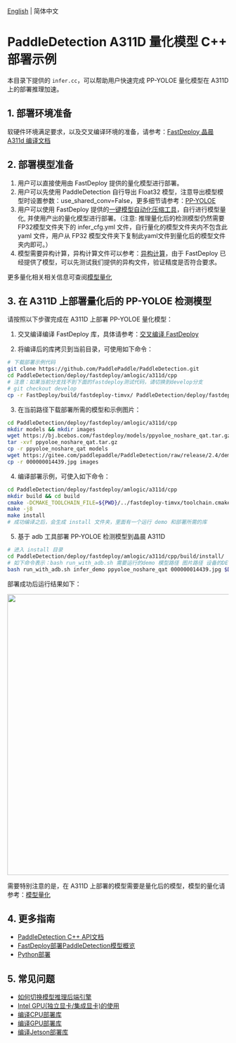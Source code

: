 [English](README.md) | 简体中文
# PaddleDetection  A311D 量化模型 C++ 部署示例

本目录下提供的 `infer.cc`，可以帮助用户快速完成 PP-YOLOE 量化模型在 A311D 上的部署推理加速。

## 1. 部署环境准备
软硬件环境满足要求，以及交叉编译环境的准备，请参考：[FastDeploy 晶晨 A311d 编译文档](https://github.com/PaddlePaddle/FastDeploy/blob/develop/docs/cn/build_and_install#自行编译安装)  

## 2. 部署模型准备
1. 用户可以直接使用由 FastDeploy 提供的量化模型进行部署。
2. 用户可以先使用 PaddleDetection 自行导出 Float32 模型，注意导出模型模型时设置参数：use_shared_conv=False，更多细节请参考：[PP-YOLOE](https://github.com/PaddlePaddle/PaddleDetection/tree/release/2.4/configs/ppyoloe)
3. 用户可以使用 FastDeploy 提供的[一键模型自动化压缩工具](https://github.com/PaddlePaddle/FastDeploy/blob/develop/tools/common_tools/auto_compression/)，自行进行模型量化, 并使用产出的量化模型进行部署。（注意: 推理量化后的检测模型仍然需要FP32模型文件夹下的 infer_cfg.yml 文件，自行量化的模型文件夹内不包含此 yaml 文件，用户从 FP32 模型文件夹下复制此yaml文件到量化后的模型文件夹内即可。）
4. 模型需要异构计算，异构计算文件可以参考：[异构计算](https://github.com/PaddlePaddle/FastDeploy/blob/develop/docs/cn/faq/heterogeneous_computing_on_timvx_npu.md)，由于 FastDeploy 已经提供了模型，可以先测试我们提供的异构文件，验证精度是否符合要求。

更多量化相关相关信息可查阅[模型量化](../../../quantize/README.md)

## 3. 在 A311D 上部署量化后的 PP-YOLOE  检测模型
请按照以下步骤完成在 A311D 上部署 PP-YOLOE  量化模型：

1. 交叉编译编译 FastDeploy 库，具体请参考：[交叉编译 FastDeploy](https://github.com/PaddlePaddle/FastDeploy/blob/develop/docs/cn/build_and_install/a311d.md)

2. 将编译后的库拷贝到当前目录，可使用如下命令：
```bash
# 下载部署示例代码
git clone https://github.com/PaddlePaddle/PaddleDetection.git
cd PaddleDetection/deploy/fastdeploy/amlogic/a311d/cpp
# 注意：如果当前分支找不到下面的fastdeploy测试代码，请切换到develop分支
# git checkout develop
cp -r FastDeploy/build/fastdeploy-timvx/ PaddleDetection/deploy/fastdeploy/amlogic/a311d/cpp
```

3. 在当前路径下载部署所需的模型和示例图片：
```bash
cd PaddleDetection/deploy/fastdeploy/amlogic/a311d/cpp
mkdir models && mkdir images
wget https://bj.bcebos.com/fastdeploy/models/ppyoloe_noshare_qat.tar.gz
tar -xvf ppyoloe_noshare_qat.tar.gz
cp -r ppyoloe_noshare_qat models
wget https://gitee.com/paddlepaddle/PaddleDetection/raw/release/2.4/demo/000000014439.jpg
cp -r 000000014439.jpg images
```

4. 编译部署示例，可使入如下命令：
```bash
cd PaddleDetection/deploy/fastdeploy/amlogic/a311d/cpp
mkdir build && cd build
cmake -DCMAKE_TOOLCHAIN_FILE=${PWD}/../fastdeploy-timvx/toolchain.cmake -DFASTDEPLOY_INSTALL_DIR=${PWD}/../fastdeploy-timvx -DTARGET_ABI=arm64 ..
make -j8
make install
# 成功编译之后，会生成 install 文件夹，里面有一个运行 demo 和部署所需的库
```

5. 基于 adb 工具部署 PP-YOLOE  检测模型到晶晨 A311D
```bash
# 进入 install 目录
cd PaddleDetection/deploy/fastdeploy/amlogic/a311d/cpp/build/install/
# 如下命令表示：bash run_with_adb.sh 需要运行的demo 模型路径 图片路径 设备的DEVICE_ID
bash run_with_adb.sh infer_demo ppyoloe_noshare_qat 000000014439.jpg $DEVICE_ID
```

部署成功后运行结果如下：

<img width="640" src="https://user-images.githubusercontent.com/30516196/203708564-43c49485-9b48-4eb2-8fe7-0fa517979fff.png">

需要特别注意的是，在 A311D 上部署的模型需要是量化后的模型，模型的量化请参考：[模型量化](https://github.com/PaddlePaddle/FastDeploy/blob/develop/docs/cn/quantize.md)

## 4. 更多指南
- [PaddleDetection C++ API文档](https://www.paddlepaddle.org.cn/fastdeploy-api-doc/cpp/html/namespacefastdeploy_1_1vision_1_1detection.html)
- [FastDeploy部署PaddleDetection模型概览](../../)
- [Python部署](../python)

## 5. 常见问题
- [如何切换模型推理后端引擎](https://github.com/PaddlePaddle/FastDeploy/blob/develop/docs/cn/faq/how_to_change_backend.md)
- [Intel GPU(独立显卡/集成显卡)的使用](https://github.com/PaddlePaddle/FastDeploy/blob/develop/tutorials/intel_gpu/README.md)
- [编译CPU部署库](https://github.com/PaddlePaddle/FastDeploy/blob/develop/docs/cn/build_and_install/cpu.md)
- [编译GPU部署库](https://github.com/PaddlePaddle/FastDeploy/blob/develop/docs/cn/build_and_install/gpu.md)
- [编译Jetson部署库](https://github.com/PaddlePaddle/FastDeploy/blob/develop/docs/cn/build_and_install/jetson.md)